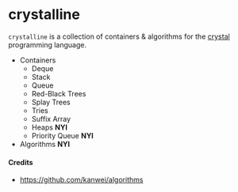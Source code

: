 crystalline
===========

`crystalline` is a collection of containers & algorithms for the [crystal](https://github.com/manastech/crystal) programming language.

- Containers
  - Deque
  - Stack
  - Queue
  - Red-Black Trees
  - Splay Trees
  - Tries
  - Suffix Array
  - Heaps __NYI__
  - Priority Queue __NYI__
- Algorithms __NYI__

#### Credits
- https://github.com/kanwei/algorithms
